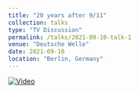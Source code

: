 ```yaml
---
title: "20 years after 9/11"
collection: talks
type: "TV Discussion"
permalink: /talks/2021-09-10-talk-1
venue: "Deutsche Welle"
date: 2021-09-10
location: "Berlin, Germany"
---
```


[![Video](https://img.youtube.com/vi/eUsb0Wafh1w/maxresdefault.jpg)](https://www.youtube.com/watch?v=eUsb0Wafh1w)
